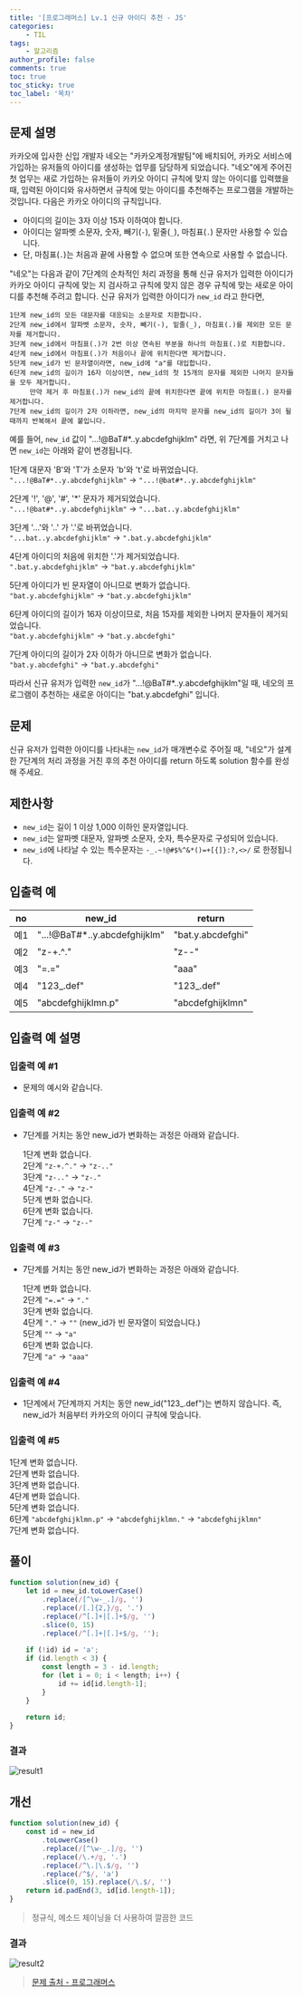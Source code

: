 ```yaml
---
title: '[프로그래머스] Lv.1 신규 아이디 추천 - JS'
categories:
    - TIL
tags:
    - 알고리즘
author_profile: false
comments: true
toc: true
toc_sticky: true
toc_label: '목차'
---
```


## 문제 설명
카카오에 입사한 신입 개발자 네오는 "카카오계정개발팀"에 배치되어, 카카오 서비스에 가입하는 유저들의 아이디를 생성하는 업무를 담당하게 되었습니다. "네오"에게 주어진 첫 업무는 새로 가입하는 유저들이 카카오 아이디 규칙에 맞지 않는 아이디를 입력했을 때, 입력된 아이디와 유사하면서 규칙에 맞는 아이디를 추천해주는 프로그램을 개발하는 것입니다.
다음은 카카오 아이디의 규칙입니다.

* 아이디의 길이는 3자 이상 15자 이하여야 합니다.
* 아이디는 알파벳 소문자, 숫자, 빼기(`-`), 밑줄(`_`), 마침표(`.`) 문자만 사용할 수 있습니다.
* 단, 마침표(`.`)는 처음과 끝에 사용할 수 없으며 또한 연속으로 사용할 수 없습니다.  

"네오"는 다음과 같이 7단계의 순차적인 처리 과정을 통해 신규 유저가 입력한 아이디가 카카오 아이디 규칙에 맞는 지 검사하고 규칙에 맞지 않은 경우 규칙에 맞는 새로운 아이디를 추천해 주려고 합니다.
신규 유저가 입력한 아이디가 `new_id` 라고 한다면,
```
1단계 new_id의 모든 대문자를 대응되는 소문자로 치환합니다.
2단계 new_id에서 알파벳 소문자, 숫자, 빼기(-), 밑줄(_), 마침표(.)를 제외한 모든 문자를 제거합니다.
3단계 new_id에서 마침표(.)가 2번 이상 연속된 부분을 하나의 마침표(.)로 치환합니다.
4단계 new_id에서 마침표(.)가 처음이나 끝에 위치한다면 제거합니다.
5단계 new_id가 빈 문자열이라면, new_id에 "a"를 대입합니다.
6단계 new_id의 길이가 16자 이상이면, new_id의 첫 15개의 문자를 제외한 나머지 문자들을 모두 제거합니다.
     만약 제거 후 마침표(.)가 new_id의 끝에 위치한다면 끝에 위치한 마침표(.) 문자를 제거합니다.
7단계 new_id의 길이가 2자 이하라면, new_id의 마지막 문자를 new_id의 길이가 3이 될 때까지 반복해서 끝에 붙입니다.
```
예를 들어, `new_id` 값이 "...!@BaT#*..y.abcdefghijklm" 라면, 위 7단계를 거치고 나면 `new_id`는 아래와 같이 변경됩니다.

1단계 대문자 'B'와 'T'가 소문자 'b'와 't'로 바뀌었습니다.  
`"...!@BaT#*..y.abcdefghijklm"` → `"...!@bat#*..y.abcdefghijklm"`

2단계 '!', '@', '#', '*' 문자가 제거되었습니다.  
`"...!@bat#*..y.abcdefghijklm"` → `"...bat..y.abcdefghijklm"`

3단계 '...'와 '..' 가 '.'로 바뀌었습니다.  
`"...bat..y.abcdefghijklm"` → `".bat.y.abcdefghijklm"`

4단계 아이디의 처음에 위치한 '.'가 제거되었습니다.  
`".bat.y.abcdefghijklm"` → `"bat.y.abcdefghijklm"`

5단계 아이디가 빈 문자열이 아니므로 변화가 없습니다.  
`"bat.y.abcdefghijklm"` → `"bat.y.abcdefghijklm"`

6단계 아이디의 길이가 16자 이상이므로, 처음 15자를 제외한 나머지 문자들이 제거되었습니다.  
`"bat.y.abcdefghijklm"` → `"bat.y.abcdefghi"`

7단계 아이디의 길이가 2자 이하가 아니므로 변화가 없습니다.  
`"bat.y.abcdefghi"` → `"bat.y.abcdefghi"`

따라서 신규 유저가 입력한 `new_id`가 "...!@BaT#*..y.abcdefghijklm"일 때, 네오의 프로그램이 추천하는 새로운 아이디는 "bat.y.abcdefghi" 입니다.

## 문제
신규 유저가 입력한 아이디를 나타내는 `new_id`가 매개변수로 주어질 때, "네오"가 설계한 7단계의 처리 과정을 거친 후의 추천 아이디를 return 하도록 solution 함수를 완성해 주세요.

## 제한사항
* `new_id`는 길이 1 이상 1,000 이하인 문자열입니다.
* `new_id`는 알파벳 대문자, 알파벳 소문자, 숫자, 특수문자로 구성되어 있습니다.
* `new_id`에 나타날 수 있는 특수문자는 `-_.~!@#$%^&*()=+[{]}:?,<>/` 로 한정됩니다.

## 입출력 예

| no  	| new_id                        	| return            	|
|-----	|-------------------------------	|-------------------	|
| 예1 	| "...!@BaT#*..y.abcdefghijklm" 	| "bat.y.abcdefghi" 	|
| 예2 	| "z-+.^."                      	| "z--"             	|
| 예3 	| "=.="                         	| "aaa"             	|
| 예4 	| "123_.def"                    	| "123_.def"        	|
| 예5 	| "abcdefghijklmn.p"            	| "abcdefghijklmn"  	|

## 입출력 예 설명
### 입출력 예 #1
* 문제의 예시와 같습니다.

### 입출력 예 #2
* 7단계를 거치는 동안 new_id가 변화하는 과정은 아래와 같습니다.

    1단계 변화 없습니다.  
    2단계 `"z-+.^."` → `"z-.."`  
    3단계 `"z-.."` → `"z-."`  
    4단계 `"z-."` → `"z-"`  
    5단계 변화 없습니다.  
    6단계 변화 없습니다.  
    7단계 `"z-"` → `"z--"`

### 입출력 예 #3
* 7단계를 거치는 동안 new_id가 변화하는 과정은 아래와 같습니다.

    1단계 변화 없습니다.  
    2단계 `"=.="` → `"."`  
    3단계 변화 없습니다.  
    4단계 `"."` → `""` (new_id가 빈 문자열이 되었습니다.)  
    5단계 `""` → `"a"`  
    6단계 변화 없습니다.  
    7단계 `"a"` → `"aaa"`

### 입출력 예 #4
* 1단계에서 7단계까지 거치는 동안 new_id("123_.def")는 변하지 않습니다. 즉, new_id가 처음부터 카카오의 아이디 규칙에 맞습니다.

### 입출력 예 #5
1단계 변화 없습니다.  
2단계 변화 없습니다.  
3단계 변화 없습니다.  
4단계 변화 없습니다.  
5단계 변화 없습니다.  
6단계 `"abcdefghijklmn.p"` → `"abcdefghijklmn."` → `"abcdefghijklmn"`  
7단계 변화 없습니다.

## 풀이
```javascript
function solution(new_id) {
    let id = new_id.toLowerCase()
        .replace(/[^\w-_.]/g, '')
        .replace(/[.]{2,}/g, '.')
        .replace(/^[.]+|[.]+$/g, '')
        .slice(0, 15)
        .replace(/^[.]+|[.]+$/g, '');
    
    if (!id) id = 'a';
    if (id.length < 3) {
        const length = 3 - id.length;
        for (let i = 0; i < length; i++) {
            id += id[id.length-1];
        }
    }
    
    return id;
}
```

### 결과
![result1](/assets/images/2023/09/18/algorithm-71-result1.png)

## 개선
```javascript
function solution(new_id) {
    const id = new_id
        .toLowerCase()
        .replace(/[^\w-_.]/g, '')
        .replace(/\.+/g, '.')
        .replace(/^\.|\.$/g, '')
        .replace(/^$/, 'a')
        .slice(0, 15).replace(/\.$/, '')
    return id.padEnd(3, id[id.length-1]);
}
```
> 정규식, 메소드 체이닝을 더 사용하여 깔끔한 코드

### 결과
![result2](/assets/images/2023/09/18/algorithm-71-result2.png)

>[문제 출처 - 프로그래머스](https://school.programmers.co.kr/learn/courses/30/lessons/72410)